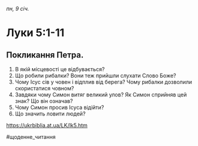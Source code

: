 
_пн, 9 січ._

# Луки 5:1-11

## Покликання Петра.
1. В якій місцевості це відбувається?
2. Що робили рибалки? Вони теж прийшли слухати Слово Боже?
3. Чому Ісус сів у човен і відплив від берега? Чому рибалки дозволили скористатися човном?
4. Завдяки чому Симон витяг великий улов? Як Симон сприйняв цей знак? Що він означав?
5. Чому Симон просив Ісуса відійти?
6. Що значить ловити людей?

https://ukrbiblia.at.ua/LK/lk5.htm

#щоденне_читання
